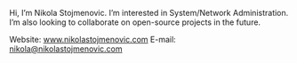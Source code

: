 Hi, I’m Nikola Stojmenovic. I’m interested in System/Network Administration. I’m also looking to collaborate on open-source projects in the future.

Website: www.nikolastojmenovic.com
E-mail: nikola@nikolastojmenovic.com
